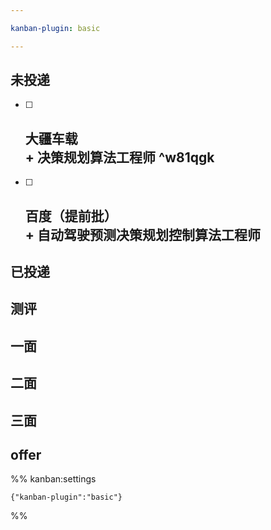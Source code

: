 ```yaml
---

kanban-plugin: basic

---
```


## 未投递

- [ ] ## 大疆车载<br>+ 决策规划算法工程师 ^w81qgk
- [ ] ## 百度（提前批）<br>+ 自动驾驶预测决策规划控制算法工程师


## 已投递



## 测评



## 一面



## 二面



## 三面



## offer





%% kanban:settings
```
{"kanban-plugin":"basic"}
```
%%
